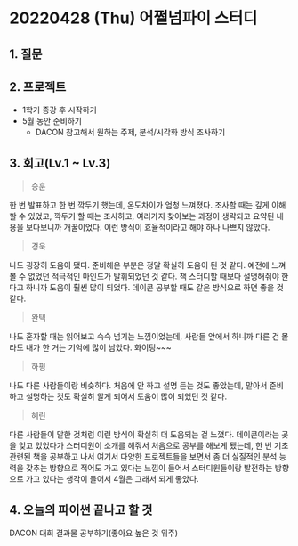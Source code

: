 # 20220428 (Thu) 어쩔넘파이 스터디

## 1. 질문



## 2. 프로젝트

- 1학기 종강 후 시작하기
- 5월 동안 준비하기
  - DACON 참고해서 원하는 주제, 분석/시각화 방식 조사하기



## 3. 회고(Lv.1 ~ Lv.3)

> 승훈

한 번 발표하고 한 번 깍두기 했는데, 온도차이가 엄청 느껴졌다. 조사할 때는 깊게 이해할 수 있었고, 깍두기 할 때는 조사하고, 여러가지 찾아보는 과정이 생략되고 요약된 내용을 보다보니까 개꿀이었다. 이런 방식이 효율적이라고 해야 하나 나쁘지 않았다.

> 경욱

나도 굉장히 도움이 됐다. 준비해온 부분은 정말 확실히 도움이 된 것 같다. 예전에 느껴볼 수 없었던 적극적인 마인드가 발휘되었던 것 같다. 책 스터디할 때보다 설명해줘야 한다고 하니까 도움이 훨씬 많이 되었다. 데이콘 공부할 때도 같은 방식으로 하면 좋을 것 같다.

> 완택

나도 혼자할 때는 읽어보고 슥슥 넘기는 느낌이었는데, 사람들 앞에서 하니까 다른 건 몰라도 내가 한 거는 기억에 많이 남았다. 화이팅~~~

> 하평

나도 다른 사람들이랑 비슷하다. 처음에 안 하고 설명 듣는 것도 좋았는데, 맡아서 준비하고 설명하는 것도 확실히 알게 되어서 도움이 많이 되었던 것 같다.

> 혜린

다른 사람들이 말한 것처럼 이런 방식이 확실히 더 도움되는 걸 느꼈다. 데이콘이라는 곳을 잊고 있었다가 스터디원이 소개를 해줘서 처음으로 공부를 해보게 됐는데, 한 번 기초 관련된 책을 공부하고 나서 여기서 다양한 프로젝트들을 보면서 좀 더 실질적인 분석 능력을 갖추는 방향으로 적어도 가고 있다는 느낌이 들어서 스터디원들이랑 발전하는 방향으로 가고 있다는 생각이 들어서 4월은 그래서 되게 좋았다.



## 4. 오늘의 파이썬 끝나고 할 것

DACON 대회 결과물 공부하기(좋아요 높은 것 위주)